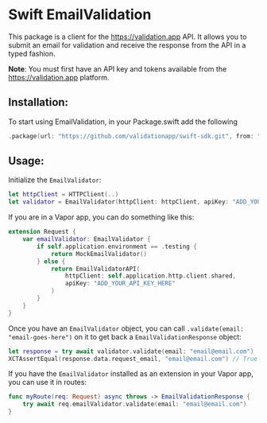 # Swift EmailValidation

This package is a client for the https://validation.app API. It allows you to submit an email for validation and receive the response from the API in a typed fashion. 

**Note**: You must first have an API key and tokens available from the https://validation.app platform.

## Installation:

To start using EmailValidation, in your Package.swift add the following

```swift
.package(url: "https://github.com/validationapp/swift-sdk.git", from: "0.0.1")
```

## Usage:

Initialize the `EmailValidator`:

```swift
let httpClient = HTTPClient(..)
let validator = EmailValidator(httpClient: httpClient, apiKey: "ADD_YOUR_API_KEY_HERE", eventLoop: eventLoop)
```

If you are in a Vapor app, you can do something like this:

```swift 
extension Request {
    var emailValidator: EmailValidator {
        if self.application.environment == .testing {
            return MockEmailValidator()
        } else {
            return EmailValidatorAPI(
                httpClient: self.application.http.client.shared,
                apiKey: "ADD_YOUR_API_KEY_HERE"
            )
        }
    }
}
```

Once you have an `EmailValidator` object, you can call `.validate(email: "email-goes-here")` on it to get back a `EmailValidationResponse` object:

```swift
let response = try await validator.validate(email: "email@email.com")
XCTAssertEqual(response.data.request_email, "email@email.com") // True
```

If you have the `EmailValidator` installed as an extension in your Vapor app, you can use it in routes:

```swift 
func myRoute(req: Request) async throws -> EmailValidationResponse {
    try await req.emailValidator.validate(email: "email@email.com")
}
```
